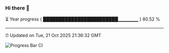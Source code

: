 ### Hi there 👋

⏳ Year progress { ████████████████████████▁▁▁▁▁▁ } 80.52 %

---

⏰ Updated on Tue, 21 Oct 2025 21:36:32 GMT

![Progress Bar CI](https://github.com/IshwaranRudhara/GIT-ACTION/workflows/Progress%20Bar%20CI/badge.svg)
